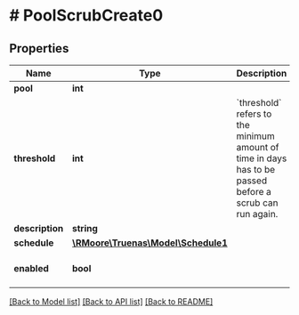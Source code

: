 # # PoolScrubCreate0

## Properties

Name | Type | Description | Notes
------------ | ------------- | ------------- | -------------
**pool** | **int** |  | [optional]
**threshold** | **int** | &#x60;threshold&#x60; refers to the minimum amount of time in days has to be passed before a scrub can run again. | [optional]
**description** | **string** |  | [optional]
**schedule** | [**\RMoore\Truenas\Model\Schedule1**](Schedule1.md) |  | [optional]
**enabled** | **bool** |  | [optional] [default to true]

[[Back to Model list]](../../README.md#models) [[Back to API list]](../../README.md#endpoints) [[Back to README]](../../README.md)
